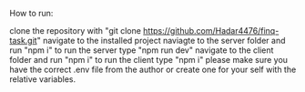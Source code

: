 How to run:

clone the repository with "git clone https://github.com/Hadar4476/finq-task.git"
navigate to the installed project
naviagte to the server folder and run "npm i"
to run the server type "npm run dev"
navigate to the client folder and run "npm i"
to run the client type "npm i"
please make sure you have the correct .env file from the author or create one for your self with the relative variables.
